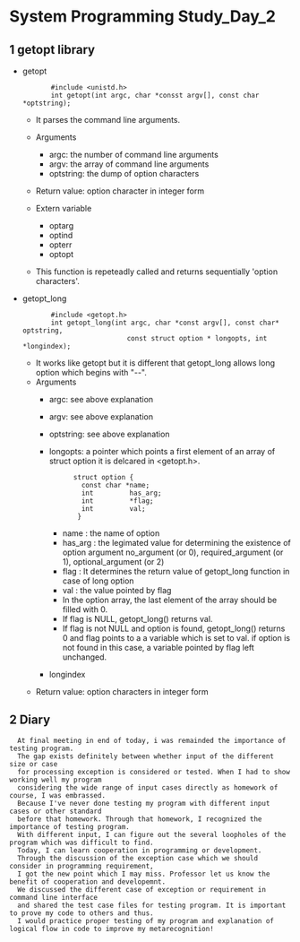 # System Programming Study_Day_2

## 1 getopt library

  - getopt

               #include <unistd.h>
               int getopt(int argc, char *consst argv[], const char *optstring);

      - It parses the command line arguments.

     - Arguments 
          * argc: the number of command line arguments
          * argv: the array of command line arguments
          * optstring: the dump of option characters
     - Return value: option character in integer form
     - Extern variable
          * optarg
          * optind
          * opterr
          * optopt
     - This function is repeteadly called and returns sequentially 'option characters'.

  - getopt_long

               #include <getopt.h>
               int getopt_long(int argc, char *const argv[], const char* optstring,
                                  const struct option * longopts, int *longindex);

     - It works like getopt but it is different that getopt_long allows 
        long option which begins with "--".
     - Arguments
        * argc: see above explanation
        * argv: see above explanation
        * optstring: see above explanation
        * longopts: a pointer which points a first element of an array of struct option
                    it is delcared in <getopt.h>.
                    
                    struct option {
                      const char *name;   
                      int         has_arg;
                      int         *flag;
                      int         val;
                     }
                     
          + name : the name of option
          + has_arg : the legimated value for determining the existence of option argument
                    no_argument (or 0), required_argument (or 1), optional_argument (or 2)
          + flag : It determines the return value of getopt_long function in case of long option
          + val : the value pointed by flag
          + In the option array, the last element of the array should be filled with 0.
          + If flag is NULL, getopt_long() returns val.
          + If flag is not NULL and option is found, 
                getopt_long() returns 0 and flag points to a a variable which is set to val.
                if option is not found in this case, a variable pointed by flag left unchanged.
        * longindex
     - Return value: option characters in integer form 


## 2 Diary

      At final meeting in end of today, i was remainded the importance of testing program.
      The gap exists definitely between whether input of the different size or case 
      for processing exception is considered or tested. When I had to show working well my program 
      considering the wide range of input cases directly as homework of course, I was embrassed. 
      Because I've never done testing my program with different input cases or other standard 
      before that homework. Through that homework, I recognized the importance of testing program.
      With different input, I can figure out the several loopholes of the program which was difficult to find.
      Today, I can learn cooperation in programming or development. 
      Through the discussion of the exception case which we should consider in programming requirement, 
      I got the new point which I may miss. Professor let us know the benefit of cooperation and developemnt.
      We discussed the different case of exception or requirement in command line interface 
      and shared the test case files for testing program. It is important to prove my code to others and thus.
      I would practice proper testing of my program and explanation of logical flow in code to improve my metarecognition!
      
 

